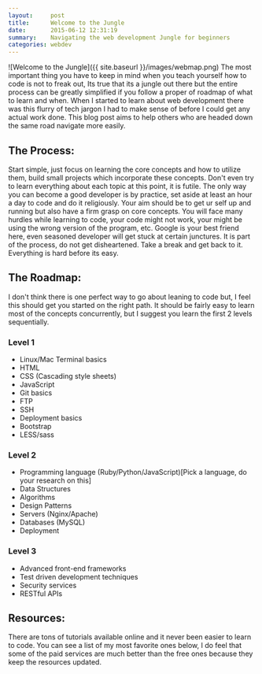 ```yaml
---
layout:     post
title:      Welcome to the Jungle
date:       2015-06-12 12:31:19
summary:    Navigating the web development Jungle for beginners
categories: webdev
---
```



![Welcome to the Jungle]({{ site.baseurl }}/images/webmap.png)
The most important thing you have to keep in mind when you teach yourself how to code is not to freak out, Its true that its a jungle out there but the entire process can be greatly simplified if you follow a proper of roadmap of what to learn and when. When I started to learn about web development there was this flurry of tech jargon I had to make sense of before I could get any actual work done.  This blog post aims to help others who are headed down the same road navigate more easily.


## The Process:
Start simple, just focus on learning the core concepts and how to utilize them, build small projects which incorporate these concepts. Don't even try to learn everything about each topic at this point, it is futile. The only way you can become a good developer is by practice, set aside at least an hour a day to code and do it religiously. Your aim should be to get ur self up and running but also have a firm grasp on core concepts. You will face many hurdles while learning to code, your code might not work, your might be using the wrong version of the program, etc. Google is your best friend here, even seasoned developer will get stuck at certain junctures. It is part of the process, do not get disheartened. Take a break and get back to it. Everything is hard before its easy.


## The Roadmap:
I don't think there is one perfect way to go about leaning to code but, I feel this should get you started on the right path. It should be fairly easy to learn most of the concepts concurrently, but I suggest you learn the first 2 levels sequentially.

### Level 1
* Linux/Mac Terminal basics
* HTML
* CSS (Cascading style sheets)
* JavaScript
* Git basics
* FTP
* SSH
* Deployment basics
* Bootstrap
* LESS/sass

### Level 2
* Programming language (Ruby/Python/JavaScript)[Pick a language, do your research on this]
* Data Structures
* Algorithms
* Design Patterns
* Servers (Nginx/Apache)
* Databases (MySQL)
* Deployment

### Level 3
* Advanced front-end frameworks
* Test driven development techniques
* Security services
* RESTful APIs

## Resources:
There are tons of tutorials available online and it never been easier to learn to code. You can see a list of my most favorite ones below, I do feel that some of the  paid services are much better than the free ones because they keep the resources updated.
